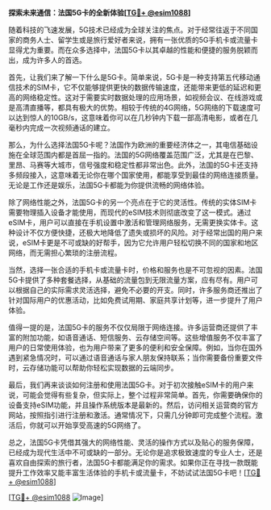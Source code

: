 **探索未来通信：法国5G卡的全新体验[[TG💪+ @esim1088](https://t.me/s/esim1088)]**

随着科技的飞速发展，5G技术已经成为全球关注的焦点。对于经常往返于不同国家的商务人士、留学生或是旅行爱好者来说，拥有一张优质的5G手机卡或流量卡显得尤为重要。而在众多选择中，法国5G卡以其卓越的性能和便捷的服务脱颖而出，成为许多人的首选。

首先，让我们来了解一下什么是5G卡。简单来说，5G卡是一种支持第五代移动通信技术的SIM卡，它不仅能够提供更快的数据传输速度，还能带来更低的延迟和更高的网络稳定性。这对于需要实时数据处理的应用场景，如视频会议、在线游戏或是高清直播等，都具有极大的优势。相较于传统的4G网络，5G网络的下载速度可以达到惊人的10GB/s，这意味着你可以在几秒钟内下载一部高清电影，或者在几毫秒内完成一次视频通话的建立。

那么，为什么选择法国5G卡呢？法国作为欧洲的重要经济体之一，其电信基础设施在全球范围内都是首屈一指的。法国的5G网络覆盖范围广泛，尤其是在巴黎、里昂、马赛等大城市，信号强度和稳定性都非常出色。此外，法国的5G卡还支持多频段接入，这意味着无论你在哪个国家使用，都能享受到最佳的网络连接质量。无论是工作还是娱乐，法国5G卡都能为你提供流畅的网络体验。

除了网络性能之外，法国5G卡的另一个亮点在于它的灵活性。传统的实体SIM卡需要物理插入设备才能使用，而现代的eSIM技术则彻底改变了这一模式。通过eSIM卡，用户可以直接在手机设置中激活和管理网络服务，无需更换实体卡。这种设计不仅方便快捷，还极大地降低了遗失或损坏的风险。对于经常出国的用户来说，eSIM卡更是不可或缺的好帮手，因为它允许用户轻松切换不同的国家和地区网络，而无需担心繁琐的注册流程。

当然，选择一张合适的手机卡或流量卡时，价格和服务也是不可忽视的因素。法国5G卡提供了多种套餐选择，从基础的流量包到无限流量方案，应有尽有。用户可以根据自己的实际需求灵活选择，避免不必要的开支。同时，许多服务商还推出了针对国际用户的优惠活动，比如免费试用期、家庭共享计划等，进一步提升了用户体验。

值得一提的是，法国5G卡的服务不仅仅局限于网络连接。许多运营商还提供了丰富的附加功能，如语音通话、短信服务、云存储空间等。这些增值服务不仅丰富了用户的日常使用体验，也为用户带来了更多的便利和安全保障。例如，当你在国外遇到紧急情况时，可以通过语音通话与家人朋友保持联系；当你需要备份重要文件时，云存储功能可以帮助你轻松实现数据的云端同步。

最后，我们再来谈谈如何注册和使用法国5G卡。对于初次接触eSIM卡的用户来说，可能会觉得有些复杂，但实际上，整个过程非常简单。首先，你需要确保你的设备支持eSIM功能，并且操作系统版本是最新的。然后，访问相关运营商的官方网站，按照指引进行注册和激活。通常情况下，只需几分钟即可完成整个流程。激活后，你就可以开始享受高速的5G网络了。

总之，法国5G卡凭借其强大的网络性能、灵活的操作方式以及贴心的服务保障，已经成为现代生活中不可或缺的一部分。无论你是追求极致速度的专业人士，还是喜欢自由探索的旅行者，法国5G卡都能满足你的需求。如果你正在寻找一款既能提升工作效率又能丰富生活体验的手机卡或流量卡，不妨试试法国5G卡吧！[[TG💪+ @esim1088](https://t.me/s/esim1088)]

[[TG💪+ @esim1088](https://t.me/s/esim1088) ![Image](https://i.postimg.cc/4NQfJmqS/Snipaste-2025-05-13-00-14-12.png)]